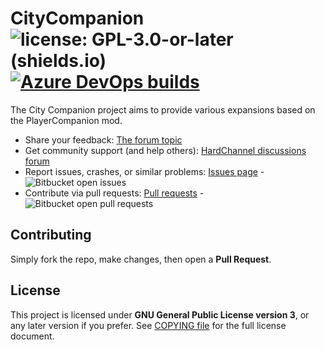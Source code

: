 # CityCompanion ![license: GPL-3.0-or-later (shields.io)](https://img.shields.io/badge/license-GPL--3.0--or--later-important)[![Azure DevOps builds](https://img.shields.io/azure-devops/build/HotWorkshop/0a5cf8db-cecc-4581-bd34-6b9e3cd96691/12)](https://dev.azure.com/HotWorkshop/CityCompanion-CI/_build/latest?definitionId=13&branchName=main)

The City Companion project aims to provide various expansions based on the PlayerCompanion mod.

* Share your feedback: [The forum topic](https://hardboardrc.foru.ms/3-wipsrc-only-citycompanion/)
* Get community support (and help others): [HardChannel discussions forum](https://hardboardrc.foru.ms/?tag_id=3)
* Report issues, crashes, or similar problems: [Issues page](https://bitbucket.org/RelaperCrystal/citycompanion/issues?status=new&status=open) - ![Bitbucket open issues](https://img.shields.io/bitbucket/issues/RelaperCrystal/CityCompanion)
* Contribute via pull requests: [Pull requests](https://bitbucket.org/RelaperCrystal/citycompanion/pull-requests/) - ![Bitbucket open pull requests](https://img.shields.io/bitbucket/pr/RelaperCrystal/CityCompanion)

## Contributing

Simply fork the repo, make changes, then open a **Pull Request**.

## License

This project is licensed under **GNU General Public License version 3**, or any later version if you prefer. See [COPYING file](https://bitbucket.org/RelaperCrystal/citycompanion/src/main/COPYING) for the full license document.
